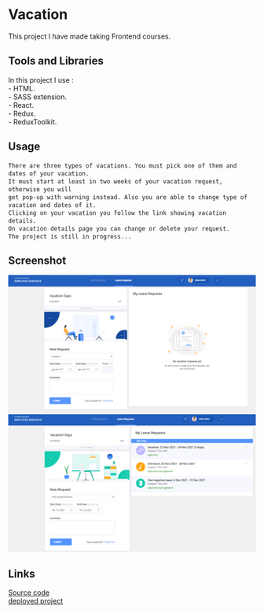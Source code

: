 # Vacation
 This project I have made taking Frontend courses.
## Tools and Libraries
 In this project I use :<br/>
    - HTML.<br/>
    - SASS extension.<br/>
    - React.<br/>
    - Redux. <br/>
    - ReduxToolkit.

## Usage
    There are three types of vacations. You must pick one of them and dates of your vacation.
    It must start at least in two weeks of your vacation request, otherwise you will
    get pop-up with warning instead. Also you are able to change type of vacation and dates of it.
    Clicking on your vacation you follow the link showing vacation details.
    On vacation details page you can change or delete your request.
    The project is still in progress...
    
## Screenshot
![img.png](img.png)
![img_1.png](img_1.png)
## Links
[Source code](https://github.com/mikitapapok/vacations/tree/vacation)
<br/>
[deployed project](https://mikitapapok.github.io/vacations/)

